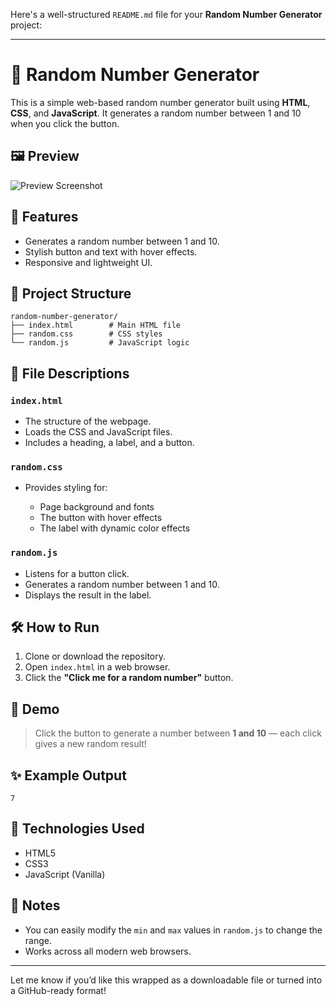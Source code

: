 Here's a well-structured `README.md` file for your **Random Number Generator** project:

---

# 🎲 Random Number Generator

This is a simple web-based random number generator built using **HTML**, **CSS**, and **JavaScript**. It generates a random number between 1 and 10 when you click the button.

## 🖼️ Preview

![Preview Screenshot](#) <!-- You can update this with an image link if needed -->

## 🚀 Features

* Generates a random number between 1 and 10.
* Stylish button and text with hover effects.
* Responsive and lightweight UI.

## 📁 Project Structure

```
random-number-generator/
├── index.html        # Main HTML file
├── random.css        # CSS styles
└── random.js         # JavaScript logic
```

## 📄 File Descriptions

### `index.html`

* The structure of the webpage.
* Loads the CSS and JavaScript files.
* Includes a heading, a label, and a button.

### `random.css`

* Provides styling for:

  * Page background and fonts
  * The button with hover effects
  * The label with dynamic color effects

### `random.js`

* Listens for a button click.
* Generates a random number between 1 and 10.
* Displays the result in the label.

## 🛠️ How to Run

1. Clone or download the repository.
2. Open `index.html` in a web browser.
3. Click the **"Click me for a random number"** button.

## 📸 Demo

> Click the button to generate a number between **1 and 10** — each click gives a new random result!

## ✨ Example Output

```
7
```

## 🧠 Technologies Used

* HTML5
* CSS3
* JavaScript (Vanilla)

## 📌 Notes

* You can easily modify the `min` and `max` values in `random.js` to change the range.
* Works across all modern web browsers.

---

Let me know if you’d like this wrapped as a downloadable file or turned into a GitHub-ready format!
